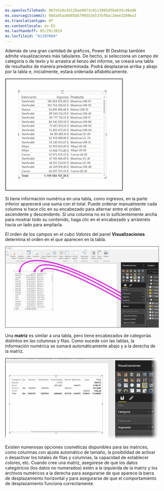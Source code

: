 ```yaml
---
ms.openlocfilehash: 867e528c43126ae9073c0113905d59a835c46a96
ms.sourcegitcommit: 60dad5aa0d85db790553e537bf8ac34ee3289ba3
ms.translationtype: HT
ms.contentlocale: es-ES
ms.lasthandoff: 05/29/2019
ms.locfileid: "61397604"
---
```

Además de una gran cantidad de gráficos, Power BI Desktop también admite visualizaciones más tabulares. De hecho, si selecciona un campo de categoría o de texto y lo arrastra al lienzo del informe, se creará una tabla de resultados de manera predeterminada. Podrá desplazarse arriba y abajo por la tabla e, inicialmente, estará ordenada alfabéticamente.

![](media/3-6-create-tables-matrixes/3-6_1.png)

Si tiene información numérica en una tabla, como ingresos, en la parte inferior aparecerá una suma con el total. Puede ordenar manualmente cada columna si hace clic en su encabezado para alternar entre el orden ascendente y descendente. Si una columna no es lo suficientemente ancha para mostrar todo su contenido, haga clic en el encabezado y arrástrelo hacia un lado para ampliarla.

El orden de los campos en el cubo *Valores* del panel **Visualizaciones** determina el orden en el que aparecen en la tabla.

![](media/3-6-create-tables-matrixes/3-6_2.png)

Una **matriz** es similar a una tabla, pero tiene encabezados de categorías distintos en las columnas y filas. Como sucede con las tablas, la información numérica se sumará automáticamente abajo y a la derecha de la matriz.

![](media/3-6-create-tables-matrixes/3-6_3.png)

Existen numerosas opciones cosméticas disponibles para las matrices, como columnas con ajuste automático de tamaño, la posibilidad de activar o desactivar los totales de filas y columnas, la capacidad de establecer colores, etc. Cuando cree una matriz, asegúrese de que los datos categóricos (los datos no numerados) estén a la izquierda de la matriz y los archivos numéricos a la derecha para asegurarse de que aparece la barra de desplazamiento horizontal y para asegurarse de que el comportamiento de desplazamiento funciona correctamente.

